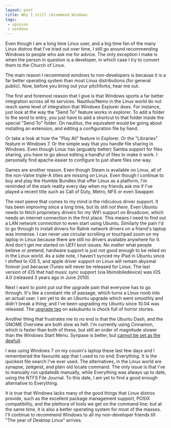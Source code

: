 ```yaml
---
layout: post
title: Why I still recommend Windows
tags:
 - opinion
 - windows
---
```

Even though I am a long time Linux user, and a big time fan of the many Linux distros that I've tried out over time, I still go around recommending Windows to people who ask me for advice. The only exception I make is when the person in question is a developer, in which case I try to convert them to the Church of Linux.

The main reason I recommend windows to non-developers is because it is a far better operating system than most Linux distributions (for general public). Now, before you bring out your pitchforks, hear me out.

The first and foremost reason that I give is that Windows sports a far better integration across all its services. Nautilus/Nemo in the Linux world do not reach same level of integration that Windows Explorer does. For instance, just look at the way the "Send To" feature works in explorer. To add a folder to the send to entry, you just have to add a shortcut to that folder inside the special "Send To" folder. On nautilus, the equivalent would be going about installing an extension, and editing a configuration file by hand. 

Or take a look at how the "Play All" feature in Explorer. Or the "Libraries" feature in Windows 7. Or the simple way that you handle file sharing in Windows. Even though Linux has (arguably better) Samba support for files sharing, you have to go about editing a handful of files to make it work. I personally find apache easier to configure to just share files one way.

Games are another reason. Even though Steam is available on Linux, all of the non-Valve triple-A titles are missing on Linux. Even though I continue to buy and play the Humble Bundles that offer Linux as a platform, I'm reminded of the stark reality every day when my friends ask me if I've played a recent title such as Call of Duty, Metro, NFS or even Swapper.

The next peeve that comes to my mind is the ridiculous driver support. It has been improving since a long time, but its still *not there*. Even Ubuntu needs to fetch proprietary drivers for my WiFi support on Broadcom, which needs an internet connection in the first place. This means I need to find out a LAN network connection to even start using Ubuntu. Similarly the pain I'd to go through to install drivers for Ralink network drivers on a friend's laptop was immense. I can never use circular scrolling or touchpad zoom on my laptop in Linux because there are still no drivers available anywhere for it. And don't get me started on UEFI boot issues. No matter what people believe or pretend, hardware support is just not good enough to be relied on in the Linux world. As a side note, I haven't synced my iPad in Ubuntu since I shifted to iOS 5, and apple driver support on Linux will remain abysmal forever just because iTunes will never be released for Linux. The last version of iOS that had music sync support (via libimobiledevice) was iOS 4.0 (released 3 years ago in June 2010).

Next I want to point put out the upgrade pain that everyone has to go through. It's like a constant rite of passage, which turns a Linux noob into an actual user. I am yet to do an Ubuntu upgrade which went smoothly and didn't break a thing; and I've been upgrading my Ubuntu since 10.04 was released. The [upgrade tag](http://askubuntu.com/questions/tagged/upgrade) on askubuntu is chock full of horror stories.

Another thing that frustrates me to no end is that the Ubuntu Dash, and the GNOME Overview are both slow as hell. I'm currently using Cinnamon, which is faster than both of these, but still an order of magnitude slower than the Windows Start Menu. Synpase is better, but [cannot be set as the deafult](http://askubuntu.com/questions/174838/can-i-change-synapse-shortcut-to-super-windows-key-alone).

I was using Windows 7 on my cousin's laptop these last few days and I remembered the favourite app that I used to no end: Everything. It is the quickest file search I've ever used. The alternatives, in the Linux world are synapse, zeitgeist, and plain old locate command. The only issue is that I've to manually run updatedb manually, while Everything was always up to date, using the NTFS File Journal. To this date, I am yet to find a good enough alternative to Everything.

It is true that Windows lacks many of the good things that Linux distros provide, such as the excellent package management support, POSIX compatibility, and the plethora of tools we get on the command line; but at the same time, it is also a better operating system for most of the masses. I'll continue to recommend Windows to all my non-developer friends till "The year of Desktop Linux" arrives.